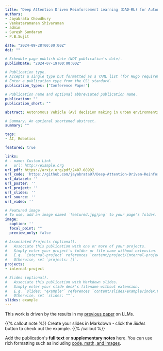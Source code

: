 ```yaml
---
title: "Deep Attention Driven Reinforcement Learning (DAD-RL) for Autonomous Decision-Making in Dynamic Environment"
authors:
- Jayabrata Chowdhury
- Venkataramanan Shivaraman
- admin
- Suresh Sundaram
- P.B.Sujit

date: "2024-09-28T00:00:00Z"
doi: ""

# Schedule page publish date (NOT publication's date).
publishDate: "2024-07-19T00:00:00Z"

# Publication type.
# Accepts a single type but formatted as a YAML list (for Hugo requirements).
# Enter a publication type from the CSL standard.
publication_types: ["Conference Paper"]

# Publication name and optional abbreviated publication name.
publication: ""
publication_short: ""

abstract: Autonomous Vehicle (AV) decision making in urban environments is inherently challenging due to the dynamic interactions with surrounding vehicles. For safe planning, AV must understand the weightage of various spatiotemporal interactions in a scene. Contemporary works use colossal transformer architectures to encode interactions mainly for trajectory prediction, resulting in increased computational complexity. To address this issue without compromising spatiotemporal understanding and performance, we propose the simple Deep Attention Driven Reinforcement Learning (DADRL) framework, which dynamically assigns and incorporates the significance of surrounding vehicles into the ego's RL driven decision making process. We introduce an AV centric spatiotemporal attention encoding (STAE) mechanism for learning the dynamic interactions with different surrounding vehicles. To understand map and route context, we employ a context encoder to extract features from context maps. The spatiotemporal representations combined with contextual encoding provide a comprehensive state representation. The resulting model is trained using the Soft Actor Critic (SAC) algorithm. We evaluate the proposed framework on the SMARTS urban benchmarking scenarios without traffic signals to demonstrate that DADRL outperforms recent state of the art methods. Furthermore, an ablation study underscores the importance of the context-encoder and spatio temporal attention encoder in achieving superior performance.

# Summary. An optional shortened abstract.
summary: ""

tags:
- AI, Robotics

featured: true

links:
# - name: Custom Link
#   url: http://example.org
url_pdf: https://arxiv.org/pdf/2407.08932
url_code: 'https://github.com/jayabrata97/Deep-Attention-Driven-Reinforccement-Learning-DAD-RL'
url_dataset: ''
url_poster: ''
url_project: ''
url_slides: ''
url_source: ''
url_video: ''

# Featured image
# To use, add an image named `featured.jpg/png` to your page's folder. 
image:
  caption: ''
  focal_point: ""
  preview_only: false

# Associated Projects (optional).
#   Associate this publication with one or more of your projects.
#   Simply enter your project's folder or file name without extension.
#   E.g. `internal-project` references `content/project/internal-project/index.md`.
#   Otherwise, set `projects: []`.
projects:
- internal-project

# Slides (optional).
#   Associate this publication with Markdown slides.
#   Simply enter your slide deck's filename without extension.
#   E.g. `slides: "example"` references `content/slides/example/index.md`.
#   Otherwise, set `slides: ""`.
slides: example
---
```


This work is driven by the results in my [previous paper](/publication/conference-paper/) on LLMs.

{{% callout note %}}
Create your slides in Markdown - click the *Slides* button to check out the example.
{{% /callout %}}

Add the publication's **full text** or **supplementary notes** here. You can use rich formatting such as including [code, math, and images](https://docs.hugoblox.com/content/writing-markdown-latex/).
